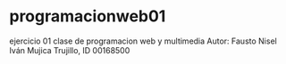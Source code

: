 # programacionweb01
ejercicio 01 clase de programacion web y multimedia
Autor: Fausto Nisel Iván Mujica Trujillo, ID 00168500

